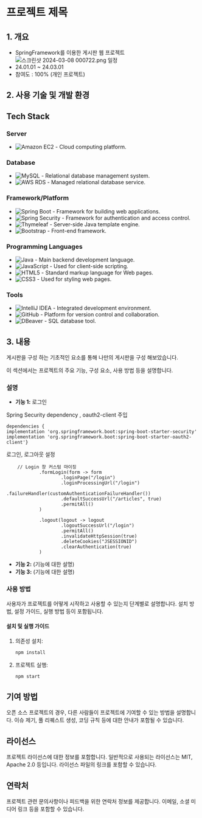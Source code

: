 # 프로젝트 제목

## 1. 개요

* SpringFramework를 이용한 게시판 웹 프로젝트
  ![스크린샷 2024-03-08 000722.png](https://prod-files-secure.s3.us-west-2.amazonaws.com/3e256762-b209-45fb-830f-ef610dbfb034/d9271779-0377-406d-93d8-34558537f855/%EC%8A%A4%ED%81%AC%EB%A6%B0%EC%83%B7_2024-03-08_000722.png)
일정
* 24.01.01 ~ 24.03.01
* 참여도 : 100% (개인 프로젝트)

## 2. 사용 기술 및 개발 환경

## Tech Stack


### Server
- ![Amazon EC2](https://img.shields.io/badge/Amazon%20EC2-FF9900?style=for-the-badge&logo=Amazon%20EC2&logoColor=white) - Cloud computing platform.

### Database
- ![MySQL](https://img.shields.io/badge/MySQL-4479A1?style=for-the-badge&logo=MySQL&logoColor=white) - Relational database management system.
- ![AWS RDS](https://img.shields.io/badge/AWS%20RDS-FF9900?style=for-the-badge&logo=amazonaws&logoColor=white) - Managed relational database service.

### Framework/Platform
- ![Spring Boot](https://img.shields.io/badge/springboot-6DB33F.svg?&style=for-the-badge&logo=springboot&logoColor=FFFFFF) - Framework for building web applications.
- ![Spring Security](https://img.shields.io/badge/Spring%20Security-6DB33F?style=for-the-badge&logo=Spring%20Security&logoColor=white) - Framework for authentication and access control.
- ![Thymeleaf](https://img.shields.io/badge/Thymeleaf-005F0F?style=for-the-badge&logo=Thymeleaf&logoColor=white) - Server-side Java template engine.
- ![Bootstrap](https://img.shields.io/badge/Bootstrap-563D7C?style=for-the-badge&logo=bootstrap&logoColor=white) - Front-end framework.

### Programming Languages
- ![Java](https://img.shields.io/badge/Java-007396.svg?&style=for-the-badge&logo=Java&logoColor=white) - Main backend development language.
- ![JavaScript](https://img.shields.io/badge/javascript-F7DF1E.svg?&style=for-the-badge&logo=javascript&logoColor=FFFFFF) - Used for client-side scripting.
- ![HTML5](https://img.shields.io/badge/html5-E34F26.svg?&style=for-the-badge&logo=html5&logoColor=FFFFFF) - Standard markup language for Web pages.
- ![CSS3](https://img.shields.io/badge/css3-1572B6.svg?&style=for-the-badge&logo=css3&logoColor=FFFFFF+) - Used for styling web pages.

### Tools
- ![IntelliJ IDEA](https://img.shields.io/badge/IntelliJ-000000?style=for-the-badge&logo=intellijidea&logoColor=white) - Integrated development environment.
- ![GitHub](https://img.shields.io/badge/GitHub-100000?style=for-the-badge&logo=github&logoColor=white) - Platform for version control and collaboration.
- ![DBeaver](https://img.shields.io/badge/DBeaver-A1A1A1?style=for-the-badge&logo=DBeaver&logoColor=white) - SQL database tool.



## 3. 내용

게시판을 구성 하는 기초적인 요소를 통해 나만의 게시판을 구성 해보았습니다.

이 섹션에서는 프로젝트의 주요 기능, 구성 요소, 사용 방법 등을 설명합니다. 

### 설명

- **기능 1:**  로그인
  
Spring Security dependency , oauth2-client 주입


	dependencies {
	implementation 'org.springframework.boot:spring-boot-starter-security'
	implementation 'org.springframework.boot:spring-boot-starter-oauth2-client'}

로그인, 로그아웃 설정

  		// Login 창 커스텀 마이징 
                .formLogin(form -> form
                        .loginPage("/login") 
                        .loginProcessingUrl("/login")  
                        .failureHandler(customAuthenticationFailureHandler()) 
                        .defaultSuccessUrl("/articles", true)
                        .permitAll()
                )

                .logout(logout -> logout
                        .logoutSuccessUrl("/login")
                        .permitAll()
                        .invalidateHttpSession(true)
                        .deleteCookies("JSESSIONID")
                        .clearAuthentication(true)
                )

  
  
- **기능 2:** (기능에 대한 설명)
- **기능 3:** (기능에 대한 설명)


























### 사용 방법

사용자가 프로젝트를 어떻게 시작하고 사용할 수 있는지 단계별로 설명합니다. 설치 방법, 설정 가이드, 실행 방법 등이 포함됩니다.

#### 설치 및 실행 가이드

1. 의존성 설치:

    ```bash
    npm install
    ```

2. 프로젝트 실행:

    ```bash
    npm start
    ```

## 기여 방법

오픈 소스 프로젝트의 경우, 다른 사람들이 프로젝트에 기여할 수 있는 방법을 설명합니다. 이슈 제기, 풀 리퀘스트 생성, 코딩 규칙 등에 대한 안내가 포함될 수 있습니다.

## 라이선스

프로젝트 라이선스에 대한 정보를 포함합니다. 일반적으로 사용되는 라이선스는 MIT, Apache 2.0 등입니다. 라이선스 파일의 링크를 포함할 수 있습니다.

## 연락처

프로젝트 관련 문의사항이나 피드백을 위한 연락처 정보를 제공합니다. 이메일, 소셜 미디어 링크 등을 포함할 수 있습니다.
